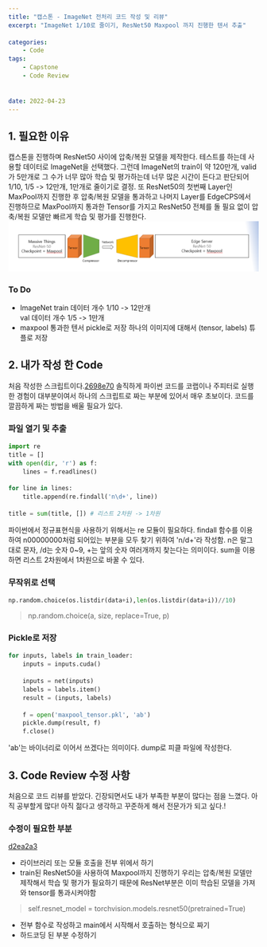 ```yaml
---
title: "캡스톤 - ImageNet 전처리 코드 작성 및 리뷰"
excerpt: "ImageNet 1/10로 줄이기, ResNet50 Maxpool 까지 진행한 텐서 추출"

categories:
    - Code
tags:
    - Capstone
    - Code Review
    

date: 2022-04-23
---
```


## 1. 필요한 이유
캡스톤을 진행하며 ResNet50 사이에 압축/복원 모델을 제작한다. 테스트를 하는데 사용할 데이터로 ImageNet을 선택했다. 그런데 ImageNet의 train이 약 120만개, valid가 5만개로 그 수가 너무 많아 학습 및 평가하는데 너무 많은 시간이 든다고 판단되어 1/10, 1/5 -> 12만개, 1만개로 줄이기로 결정.
또 ResNet50의 첫번째 Layer인 MaxPool까지 진행한 후 압축/복원 모델을 통과하고 나머지 Layer를 EdgeCPS에서 진행하므로 MaxPool까지 통과한 Tensor를 가지고 ResNet50 전체를 돌 필요 없이 압축/복원 모델만 빠르게 학습 및 평가를 진행한다.
![](\assets\images\Capstone_model.PNG)
### To Do
- ImageNet
train 데이터 개수 1/10 -> 12만개  
val 데이터 개수 1/5 -> 1만개  
- maxpool 통과한 텐서 pickle로 저장
하나의 이미지에 대해서 (tensor, labels) 튜플로 저장  

## 2. 내가 작성 한 Code
처음 작성한 스크립트이다.[2698e70](https://github.com/happysansam/Capstone/commit/2698e70479975144783f58843f3e2562b89403bc) 솔직하게 파이썬 코드를 코랩이나 주피터로 실행한 경험이 대부분이여서 하나의 스크립트로 짜는 부분에 있어서 매우 초보이다. 코드를 깔끔하게 짜는 방법을 배울 필요가 있다.
### 파일 열기 및 추출
```python
import re
title = []
with open(dir, 'r') as f:
    lines = f.readlines()

for line in lines:
    title.append(re.findall('n\d+', line))

title = sum(title, []) # 리스트 2차원 -> 1차원

```
파이썬에서 정규표현식을 사용하기 위해서는 re 모듈이 필요하다. findall 함수를 이용하여 n00000000처럼 되어있는 부분을 모두 찾기 위하여 'n/d+'라 작성함. n은 말그대로 문자, /d는 숫자 0~9, +는 앞의 숫자 여러개까지 찾는다는 의미이다. sum을 이용하면 리스트 2차원에서 1차원으로 바꿀 수 있다.

### 무작위로 선택
```python
np.random.choice(os.listdir(data+i),len(os.listdir(data+i))//10)
```
> np.random.choice(a, size, replace=True, p)

### Pickle로 저장
```python
for inputs, labels in train_loader:
	inputs = inputs.cuda()

	inputs = net(inputs)
	labels = labels.item()
	result = (inputs, labels)

	f = open('maxpool_tensor.pkl', 'ab')
	pickle.dump(result, f)
	f.close()
```
'ab'는 바이너리로 이어서 쓰겠다는 의미이다. dump로 피클 파일에 작성한다.

## 3. Code Review 수정 사항
처음으로 코드 리뷰를 받았다. 긴장되면서도 내가 부족한 부분이 많다는 점을 느꼈다. 아직 공부할게 많다! 아직 젊다고 생각하고 꾸준하게 해서 전문가가 되고 싶다.!
### 수정이 필요한 부분
[d2ea2a3](https://github.com/happysansam/Capstone/commit/d2ea2a3d69187452f52a02cbd7cce56259f37dae)
- 라이브러리 또는 모듈 호출을 전부 위에서 하기
- train된 ResNet50을 사용하여 Maxpool까지 진행하기
우리는 압축/복원 모델만 제작해서 학습 및 평가가 필요하기 때문에 ResNet부분은 이미 학습된 모델을 가져와 tensor를 통과시켜야함
> self.resnet_model = torchvision.models.resnet50(pretrained=True)
- 전부 함수로 작성하고 main에서 시작해서 호출하는 형식으로 짜기
- 하드코딩 된 부분 수정하기